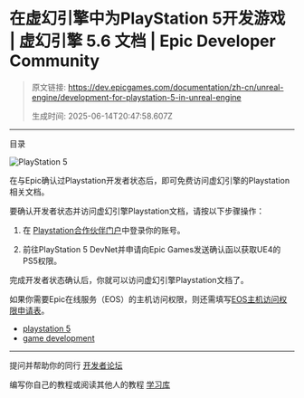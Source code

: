 # 在虚幻引擎中为PlayStation 5开发游戏 | 虚幻引擎 5.6 文档 | Epic Developer Community

> 原文链接: https://dev.epicgames.com/documentation/zh-cn/unreal-engine/development-for-playstation-5-in-unreal-engine
> 
> 生成时间: 2025-06-14T20:47:58.607Z

---

目录

![PlayStation 5](https://dev.epicgames.com/community/api/documentation/image/5751ed74-e576-4004-98bd-b27b535dc4ca?resizing_type=fill&width=1920&height=335)

在与Epic确认过Playstation开发者状态后，即可免费访问虚幻引擎的Playstation相关文档。

要确认开发者状态并访问虚幻引擎Playstation文档，请按以下步骤操作：

1.  在 [Playstation合作伙伴门户](https://partners.playstation.net/)中登录你的账号。
    
2.  前往PlayStation 5 DevNet并申请向Epic Games发送确认函以获取UE4的PS5权限。
    

完成开发者状态确认后，你就可以访问虚幻引擎Playstation文档了。

如果你需要Epic在线服务（EOS）的主机访问权限，则还需填写[EOS主机访问权限申请表](https://eoshelp.epicgames.com/s/console-access-request)。

-   [playstation 5](https://dev.epicgames.com/community/search?query=playstation%205)
-   [game development](https://dev.epicgames.com/community/search?query=game%20development)

* * *

提问并帮助你的同行 [开发者论坛](https://forums.unrealengine.com/categories?tag=unreal-engine)

编写你自己的教程或阅读其他人的教程 [学习库](https://dev.epicgames.com/community/unreal-engine/learning)